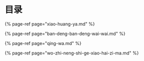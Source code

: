 # 目录

{% page-ref page="xiao-huang-ya.md" %}

{% page-ref page="ban-deng-ban-deng-wai-wai.md" %}

{% page-ref page="qing-wa.md" %}

{% page-ref page="wo-zhi-neng-shi-ge-xiao-hai-zi-ma.md" %}



